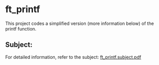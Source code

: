 # ft_printf
This project codes a simplified version (more information below) of the printf function.

## Subject:
For detailed information, refer to the subject:
[ft_printf.subject.pdf](https://github.com/linhtng/ft_printf/files/10218002/ft_printf.subject.pdf)
